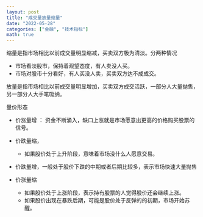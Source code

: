 ```yaml
---
layout: post
title: "成交量放量缩量"
date: "2022-05-28"
categories: ["金融", "技术指标"]
math: true
---
```


缩量是指市场相比以前成交量明显缩减，买卖双方极为清淡。分两种情况

- 市场看淡股市，保持着观望态度，有人卖没人买。
- 市场对股市十分看好，有人买没人卖，买卖双方达不成成交。

放量是指市场相比以前成交量明显增加，买卖双方成交活跃，一部分人大量抛售，另一部分人大手笔吸纳。

量价形态

- 价涨量增 ： 资金不断涌入，缺口上涨就是市场愿意出更高的价格购买股票的信号。
- 价跌量缩，
    - 如果股价处于上升阶段，意味着市场没什么人愿意交易。
    
- 价跌量增，一般处于股价下跌的中期或者后期比较多，表示市场快速大量抛售
- 价涨量缩
    - 如果股价处于上涨阶段，表示持有股票的人觉得股价还会继续上涨。
    - 如果股价出现在暴跌后期，可能是股价处于反弹的的初期，市场开始苏醒。
